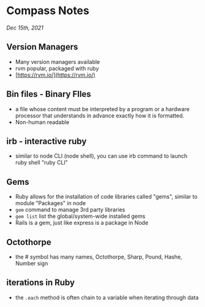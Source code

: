 # Compass Notes
*Dec 15th, 2021*
## Version Managers
  * Many version managers available
  * rvm popular, packaged with ruby
  * [https://rvm.io/](https://rvm.io/)
## Bin files - Binary FIles
  *  a file whose content must be interpreted by a program or a hardware processor that understands in advance exactly how it is formatted.
  * Non-human readable
## irb - interactive ruby
  * similar to node CLI (node shell), you can use irb command to launch ruby shell "ruby CLI"
## Gems
  * Ruby allows for the installation of code libraries called "gems", similar to module "Packages" in node
  * `gem` command to manage 3rd party libraries
  * `gem list` list the global/system-wide installed gems
  * Rails is a gem, just like express is a package in Node
## Octothorpe
  * the # symbol has many names, Octothorpe, Sharp, Pound, Hashe, Number sign
## iterations in Ruby
  * the `.each` method is often chain to a variable when iterating through data

